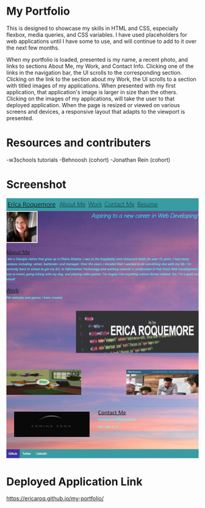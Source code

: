# My Portfolio

This is designed to showcase my skills in HTML and CSS, especially flexbox, media queries, and CSS variables. I have used placeholders for web applications until I have some to use, and will continue to add to it over the next few months.

When my portfolio is loaded, presented is my name, a recent photo, and links to sections About Me, my Work, and Contact Info.  Clicking one of the links in the navigation bar, the UI scrolls to the corresponding section.  Clicking on the link to the section about my Work, the UI scrolls to a section with titled images of my applications.  When presented with my first application, that application's image is larger in size than the others.  Clicking on the images of my applications, will take the user to that deployed application.  When the page is resized or viewed on various screens and devices, a responsive layout that adapts to the viewport is presented.




# Resources and contributers
-w3schools tutorials
-Behnoosh (cohort)
-Jonathan Rein (cohort)

# Screenshot
![Portfolio](./images/portfolio-screenshot.png)

# Deployed Application Link
https://ericaroq.github.io/my-portfolio/

